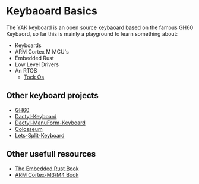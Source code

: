 # Keybaoard Basics

The YAK keyboard is an open source keybaoard based on the famous GH60 Keybaord, so far this is mainly  a playground
to learn something about:

* Keyboards
* ARM Cortex M MCU's
* Embedded Rust
* Low Level Drivers
* An RTOS
  * [Tock Os](https://www.tockos.org/)

## Other keyboard projects
* [GH60](http://blog.komar.be/projects/gh60-programmable-keyboard/)
* [Dactyl-Keyboard](https://github.com/adereth/dactyl-keyboard)
* [Dactyl-ManuForm-Keyboard](https://github.com/abstracthat/dactyl-manuform)
* [Colosseum](https://github.com/swanmatch/colosseum60)
* [Lets-Split-Keyboard](https://github.com/nicinabox/lets-split-guide)

## Other usefull resources
* [The Embedded Rust Book](https://rust-embedded.github.io/book/)
* [ARM Cortex-M3/M4 Book](https://www.amazon.com/Definitive-Cortex%C2%AE-M3-Cortex%C2%AE-M4-Processors-Edition/dp/0124080820/ref=sr_1_1?ie=UTF8&qid=1380637433&sr=8-1&keywords=joseph+yiu)


